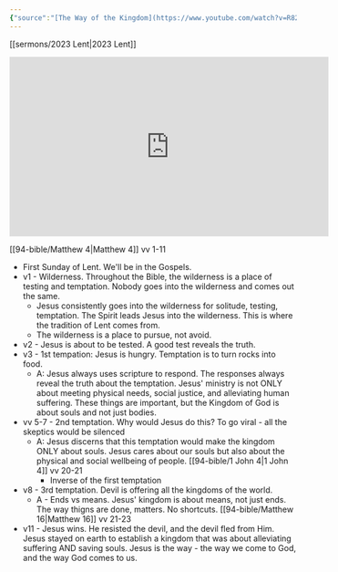 ```yaml
---
{"source":"[The Way of the Kingdom](https://www.youtube.com/watch?v=R82afri8dbc)","clipped":"2023-02-26","dg-publish":true,"grade":2,"permalink":"/sermons/2023-02-26-the-way-of-the-kingdom/","dgPassFrontmatter":true}
---
```



[[sermons/2023 Lent\|2023 Lent]]

<iframe width="560" height="315" src="https://www.youtube.com/embed/R82afri8dbc" title="YouTube video player" frameborder="0" allow="accelerometer; autoplay; clipboard-write; encrypted-media; gyroscope; picture-in-picture" allowfullscreen></iframe>

[[94-bible/Matthew 4\|Matthew 4]] vv 1-11

* First Sunday of Lent. We'll be in the Gospels.
* v1 - Wilderness. Throughout the Bible, the wilderness is a place of testing and temptation. Nobody goes into the wilderness and comes out the same.
    * Jesus consistently goes into the wilderness for solitude, testing, temptation. The Spirit leads Jesus into the wilderness. This is where the tradition of Lent comes from.
    * The wilderness is a place to pursue, not avoid.
* v2 - Jesus is about to be tested. A good test reveals the truth.
* v3 - 1st tempation: Jesus is hungry. Temptation is to turn rocks into food.
    * A: Jesus always uses scripture to respond. The responses always reveal the truth about the temptation. Jesus' ministry is not ONLY about meeting physical needs, social justice, and alleviating human suffering. These things are important, but the Kingdom of God is about souls and not just bodies.
* vv 5-7 - 2nd temptation. Why would Jesus do this? To go viral - all the skeptics would be silenced
    * A: Jesus discerns that this temptation would make the kingdom ONLY about souls. Jesus cares about our souls but also about the physical and social wellbeing of people. [[94-bible/1 John 4\|1 John 4]] vv 20-21
        * Inverse of the first temptation
* v8 - 3rd temptation. Devil is offering all the kingdoms of the world.
    * A - Ends vs means. Jesus' kingdom is about means, not just ends. The way thigns are done, matters. No shortcuts. [[94-bible/Matthew 16\|Matthew 16]] vv 21-23
* v11 - Jesus wins. He resisted the devil, and the devil fled from Him. Jesus stayed on earth to establish a kingdom that was about alleviating suffering AND saving souls. Jesus is the way - the way we come to God, and the way God comes to us.